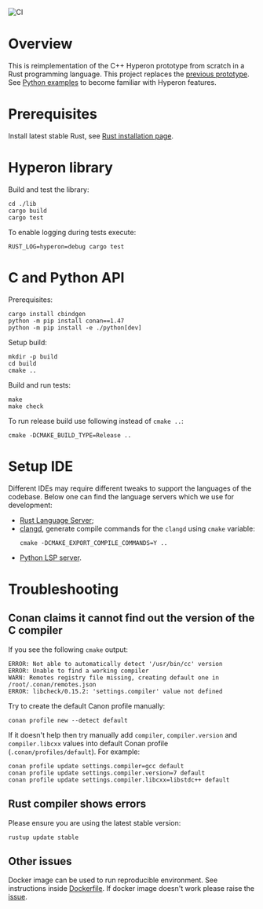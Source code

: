 ![CI](https://github.com/trueagi-io/hyperon-experimental/actions/workflows/ci.yml/badge.svg)

# Overview

This is reimplementation of the C++ Hyperon prototype from scratch in a Rust
programming language. This project replaces the [previous
prototype](https://github.com/trueagi-io/hyperon/tree/master).
See [Python examples](./python/tests) to become familiar with Hyperon features.

# Prerequisites

Install latest stable Rust, see [Rust installation
page](https://www.rust-lang.org/tools/install).

# Hyperon library

Build and test the library:
```
cd ./lib
cargo build
cargo test
```

To enable logging during tests execute:
```
RUST_LOG=hyperon=debug cargo test
```

# C and Python API

Prerequisites:
```
cargo install cbindgen
python -m pip install conan==1.47
python -m pip install -e ./python[dev]
```

Setup build:
```
mkdir -p build
cd build
cmake ..
```

Build and run tests:
```
make
make check
```

To run release build use following instead of `cmake ..`:
```
cmake -DCMAKE_BUILD_TYPE=Release ..
```

# Setup IDE

Different IDEs may require different tweaks to support the languages
of the codebase. Below one can find the language servers which we use 
for development:
- [Rust Language Server](https://github.com/rust-lang/rls#setup);
- [clangd](https://clangd.llvm.org/installation), generate compile 
  commands for the `clangd` using `cmake` variable:
  ```
  cmake -DCMAKE_EXPORT_COMPILE_COMMANDS=Y ..
  ```
- [Python LSP server](https://github.com/python-lsp/python-lsp-server#installation).

# Troubleshooting

## Conan claims it cannot find out the version of the C compiler

If you see the following `cmake` output:
```
ERROR: Not able to automatically detect '/usr/bin/cc' version
ERROR: Unable to find a working compiler
WARN: Remotes registry file missing, creating default one in /root/.conan/remotes.json
ERROR: libcheck/0.15.2: 'settings.compiler' value not defined
```
Try to create the default Canon profile manually:
```
conan profile new --detect default
```
If it doesn't help then try manually add `compiler`, `compiler.version` and
`compiler.libcxx` values into default Conan profile
(`.conan/profiles/default`). For example:
```
conan profile update settings.compiler=gcc default
conan profile update settings.compiler.version=7 default
conan profile update settings.compiler.libcxx=libstdc++ default
```

## Rust compiler shows errors

Please ensure you are using the latest stable version:
```
rustup update stable
```

## Other issues

Docker image can be used to run reproducible environment. See instructions
inside [Dockerfile](./.github/Dockerfile). If docker image doesn't work please
raise the
[issue](https://github.com/trueagi-io/hyperon-experimental/issues).
